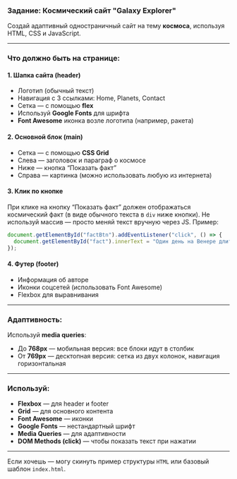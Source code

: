 ### Задание: Космический сайт "Galaxy Explorer"

Создай адаптивный одностраничный сайт на тему **космоса**, используя HTML, CSS и JavaScript.

---

### Что должно быть на странице:

#### 1. **Шапка сайта (header)**
- Логотип (обычный текст)
- Навигация с 3 ссылками: Home, Planets, Contact
- Сетка — с помощью **flex**
- Используй **Google Fonts** для шрифта
- **Font Awesome** иконка возле логотипа (например, ракета)

#### 2. **Основной блок (main)**
- Сетка — с помощью **CSS Grid**
- Слева — заголовок и параграф о космосе
- Ниже — кнопка “Показать факт”
- Справа — картинка (можно использовать любую из интернета)

#### 3. **Клик по кнопке**
При клике на кнопку “Показать факт” должен отображаться космический факт (в виде обычного текста в `div` ниже кнопки).
Не используй массив — просто меняй текст вручную через JS. Пример:

```js
document.getElementById("factBtn").addEventListener("click", () => {
  document.getElementById("fact").innerText = "Один день на Венере длится дольше года.";
});
```

#### 4. **Футер (footer)**
- Информация об авторе
- Иконки соцсетей (использовать Font Awesome)
- Flexbox для выравнивания

---

### Адаптивность:

Используй **media queries**:
- До **768px** — мобильная версия: все блоки идут в столбик
- От **769px** — десктопная версия: сетка из двух колонок, навигация горизонтальная

---

### Используй:

- **Flexbox** — для header и footer
- **Grid** — для основного контента
- **Font Awesome** — иконки
- **Google Fonts** — нестандартный шрифт
- **Media Queries** — для адаптивности
- **DOM Methods (click)** — чтобы показать текст при нажатии

---

Если хочешь — могу скинуть пример структуры `HTML` или базовый шаблон `index.html`.
